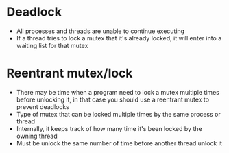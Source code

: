 # Deadlock
- All processes and threads are unable to continue executing
- If a thread tries to lock a mutex that it's already locked,
  it will enter into a waiting list for that mutex

# Reentrant mutex/lock
- There may be time when a program need to lock a mutex multiple times
  before unlocking it, in that case you should use a reentrant mutex to
  prevent deadlocks
- Type of mutex that can be locked multiple times by the same process or thread
- Internally, it keeps track of how many time it's been locked by the owning thread
- Must be unlock the same number of time before another thread unlock it